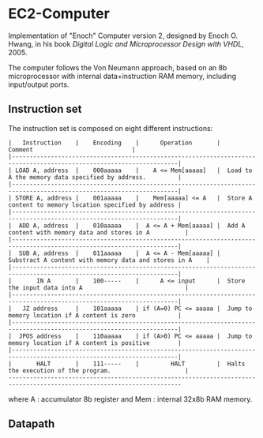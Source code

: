 # EC2-Computer

Implementation of "Enoch" Computer version 2, designed by Enoch O. Hwang, in his book _Digital Logic and Microprocessor Design with VHDL_, 2005.

The computer follows the Von Neumann approach, based on an 8b microprocessor with internal data+instruction RAM memory, including input/output ports.

## Instruction set

The instruction set is composed on eight different instructions:

    |   Instruction    |    Encoding    |      Operation       |                       Comment                            |
    |---------------------------------------------------------------------------------------------------------------------|
    | LOAD A, address  |    000aaaaa    |    A <= Mem[aaaaa]   |  Load to A the memory data specified by address.         |
    |---------------------------------------------------------------------------------------------------------------------|
    | STORE A, address |    001aaaaa    |    Mem[aaaaa] <= A   |  Store A content to memory location specified by address |
    |---------------------------------------------------------------------------------------------------------------------|
    |  ADD A, address  |    010aaaaa    |  A <= A + Mem[aaaaa] |  Add A content with memory data and stores in A          |
    |---------------------------------------------------------------------------------------------------------------------|
    |  SUB A, address  |    011aaaaa    |  A <= A - Mem[aaaaa] |  Substract A content with memory data and stores in A    |
    |---------------------------------------------------------------------------------------------------------------------|
    |       IN A       |    100-----    |      A <= input      |  Store the input data into A                             |
    |---------------------------------------------------------------------------------------------------------------------|
    |   JZ address     |    101aaaaa    | if (A=0) PC <= aaaaa |  Jump to memory location if A content is zero            |
    |---------------------------------------------------------------------------------------------------------------------|
    |  JPOS address    |    110aaaaa    | if (A>0) PC <= aaaaa |  Jump to memory location if A content is positive        |
    |---------------------------------------------------------------------------------------------------------------------|
    |       HALT       |    111-----    |         HALT         |  Halts the execution of the program.                     |
    -----------------------------------------------------------------------------------------------------------------------
 
 where A : accumulator 8b register and Mem : internal 32x8b RAM memory.
 
 ## Datapath
 
 
 
